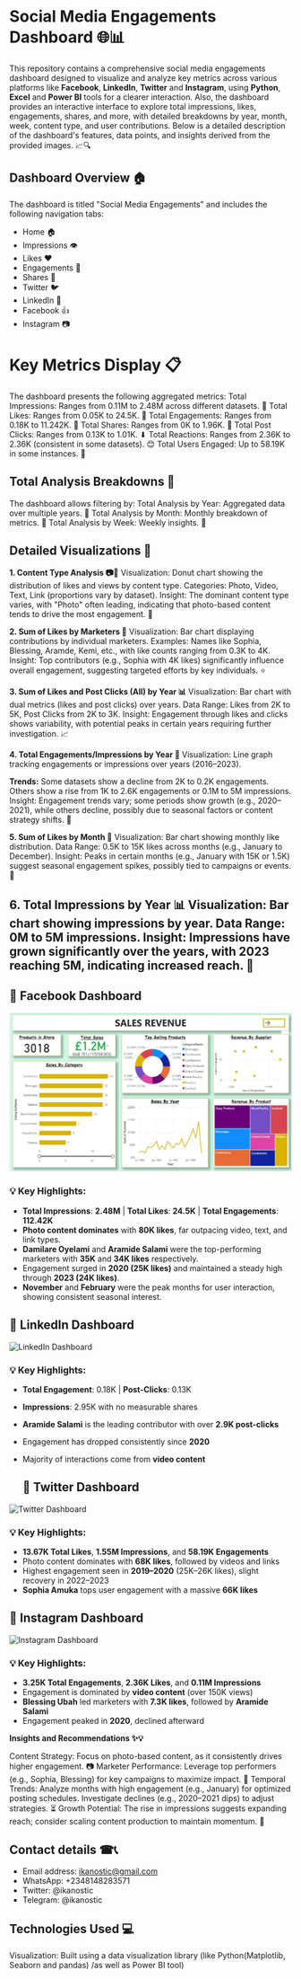 # Social Media Engagements Dashboard 🌐📊

This repository contains a comprehensive social media engagements dashboard designed to visualize and analyze key metrics across various platforms like **Facebook**, **LinkedIn**, **Twitter** and **Instagram**, using **Python**, **Excel** and **Power BI** tools for a clearer interaction.
Also, the dashboard provides an interactive interface to explore total impressions, likes, engagements, shares, and more, with detailed breakdowns by year, month, week, content type, and user contributions. Below is a detailed description of the dashboard's features, data points, and insights derived from the provided images. 📈🔍

## Dashboard Overview 🏠

The dashboard is titled "Social Media Engagements" and includes the following navigation tabs:
- Home 🏠
- Impressions 👁
- Likes ❤
- Engagements 🤝
- Shares 🔄
- Twitter 🐦
- LinkedIn 💼
- Facebook 👍
- Instagram 📷

# Key Metrics Display 📋

The dashboard presents the following aggregated metrics:
Total Impressions: Ranges from 0.11M to 2.48M across different datasets. 👀
Total Likes: Ranges from 0.05K to 24.5K. 💖
Total Engagements: Ranges from 0.18K to 11.242K. 📣
Total Shares: Ranges from 0K to 1.96K. 🔗
Total Post Clicks: Ranges from 0.13K to 1.01K. ⬇
Total Reactions: Ranges from 2.36K to 2.36K (consistent in some datasets). 😊
Total Users Engaged: Up to 58.19K in some instances. 👥

## Total Analysis Breakdowns 🔎
The dashboard allows filtering by:
Total Analysis by Year: Aggregated data over multiple years. 📅
Total Analysis by Month: Monthly breakdown of metrics. 🌙
Total Analysis by Week: Weekly insights. 📆

## Detailed Visualizations 🎨

**1. Content Type Analysis 📷🎥**
Visualization: Donut chart showing the distribution of likes and views by content type.
Categories: Photo, Video, Text, Link (proportions vary by dataset).
Insight: The dominant content type varies, with "Photo" often leading, indicating that photo-based content tends to drive the most engagement. 🌟

**2. Sum of Likes by Marketers 👤**
Visualization: Bar chart displaying contributions by individual marketers.
Examples: Names like Sophia, Blessing, Aramde, Kemi, etc., with like counts ranging from 0.3K to 4K.
Insight: Top contributors (e.g., Sophia with 4K likes) significantly influence overall engagement, suggesting targeted efforts by key individuals. ⭐

**3. Sum of Likes and Post Clicks (All) by Year 📊**
Visualization: Bar chart with dual metrics (likes and post clicks) over years.
Data Range: Likes from 2K to 5K, Post Clicks from 2K to 3K.
Insight: Engagement through likes and clicks shows variability, with potential peaks in certain years requiring further investigation. 📈

**4. Total Engagements/Impressions by Year 📅**
Visualization: Line graph tracking engagements or impressions over years (2016–2023).

**Trends:**
Some datasets show a decline from 2K to 0.2K engagements.
Others show a rise from 1K to 2.6K engagements or 0.1M to 5M impressions.
Insight: Engagement trends vary; some periods show growth (e.g., 2020–2021), while others decline, possibly due to seasonal factors or content strategy shifts. 🔄

**5. Sum of Likes by Month 🌙**
Visualization: Bar chart showing monthly like distribution.
Data Range: 0.5K to 15K likes across months (e.g., January to December).
Insight: Peaks in certain months (e.g., January with 15K or 1.5K) suggest seasonal engagement spikes, possibly tied to campaigns or events. 📅

**6. Total Impressions by Year 📊**
Visualization: Bar chart showing impressions by year.
Data Range: 0M to 5M impressions.
Insight: Impressions have grown significantly over the years, with 2023 reaching 5M, indicating increased reach. 🚀
-----

## 🔷 Facebook Dashboard

![Facebook Dashboard](Capture.JPG)

### 💡 Key Highlights:
- **Total Impressions**: **2.48M** | **Total Likes**: **24.5K** | **Total Engagements**: **112.42K**
- **Photo content dominates** with **80K likes**, far outpacing video, text, and link types.
- **Damilare Oyelami** and **Aramide Salami** were the top-performing marketers with **35K** and **34K likes** respectively.
- Engagement surged in **2020 (25K likes)** and maintained a steady high through **2023 (24K likes)**.
- **November** and **February** were the peak months for user interaction, showing consistent seasonal interest.

## 🔷 LinkedIn Dashboard

![LinkedIn Dashboard](linkedin.png)

### 💡 Key Highlights:
- **Total Engagement**: 0.18K | **Post-Clicks**: 0.13K
- **Impressions**: 2.95K with no measurable shares
- **Aramide Salami** is the leading contributor with over **2.9K post-clicks**
- Engagement has dropped consistently since **2020**
- Majority of interactions come from **video content**

  ## 🔷 Twitter Dashboard

![Twitter Dashboard](twitter.png)

### 💡 Key Highlights:
- **13.67K Total Likes**, **1.55M Impressions**, and **58.19K Engagements**
- Photo content dominates with **68K likes**, followed by videos and links
- Highest engagement seen in **2019–2020** (25K–26K likes), slight recovery in 2022–2023
- **Sophia Amuka** tops user engagement with a massive **66K likes**

## 🔷 Instagram Dashboard

![Instagram Dashboard](instagram.png)

### 💡 Key Highlights:
- **3.25K Total Engagements**, **2.36K Likes**, and **0.11M Impressions**
- Engagement is dominated by **video content** (over 150K views)
- **Blessing Ubah** led marketers with **7.3K likes**, followed by **Aramide Salami**
- Engagement peaked in **2020**, declined afterward


**Insights and Recommendations ✨💡**

Content Strategy: Focus on photo-based content, as it consistently drives higher engagement. 📷
Marketer Performance: Leverage top performers (e.g., Sophia, Blessing) for key campaigns to maximize impact. 👥
Temporal Trends: Analyze months with high engagement (e.g., January) for optimized posting schedules. Investigate declines (e.g., 2020–2021 dips) to adjust strategies. ⏳
Growth Potential: The rise in impressions suggests expanding reach; consider scaling content production to maintain momentum. 🌱

## Contact details ☎📞

- Email address: ikanostic@gmail.com
- WhatsApp: +2348148283571
- Twitter: @ikanostic
- Telegram: @ikanostic
  
## Technologies Used 💻
Visualization: Built using a data visualization library (like Python(Matplotlib, Seaborn and pandas) /as well as Power BI tool)

